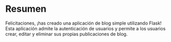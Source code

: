 # Resumen

Felicitaciones, ¡has creado una aplicación de blog simple utilizando Flask! Esta aplicación admite la autenticación de usuarios y permite a los usuarios crear, editar y eliminar sus propias publicaciones de blog.
